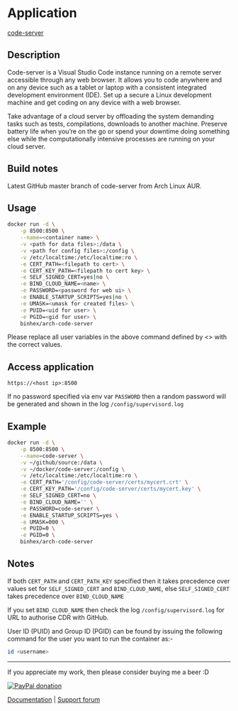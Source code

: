 # Application

[code-server](https://github.com/cdr/code-server)

## Description

Code-server is a Visual Studio Code instance running on a remote server
accessible through any web browser. It allows you to code anywhere and on any
device such as a tablet or laptop with a consistent integrated development
environment (IDE). Set up a secure a Linux development machine and get coding on
any device with a web browser.

Take advantage of a cloud server by offloading the system demanding tasks such
as tests, compilations, downloads to another machine. Preserve battery life when
you’re on the go or spend your downtime doing something else while the
computationally intensive processes are running on your cloud server.

## Build notes

Latest GitHub master branch of code-server from Arch Linux AUR.

## Usage

```bash
docker run -d \
    -p 8500:8500 \
    --name=<container name> \
    -v <path for data files>:/data \
    -v <path for config files>:/config \
    -v /etc/localtime:/etc/localtime:ro \
    -e CERT_PATH=<filepath to cert> \
    -e CERT_KEY_PATH=<filepath to cert key> \
    -e SELF_SIGNED_CERT=yes|no \
    -e BIND_CLOUD_NAME=<name> \
    -e PASSWORD=<password for web ui> \
    -e ENABLE_STARTUP_SCRIPTS=yes|no \
    -e UMASK=<umask for created files> \
    -e PUID=<uid for user> \
    -e PGID=<gid for user> \
    binhex/arch-code-server
```

Please replace all user variables in the above command defined by <> with the
correct values.

## Access application

`https://<host ip>:8500`

If no password specified via env var ```PASSWORD``` then a random password will
be generated and shown in the log ```/config/supervisord.log```

## Example

```bash
docker run -d \
    -p 8500:8500 \
    --name=code-server \
    -v ~/github/source:/data \
    -v ~/docker/code-server:/config \
    -v /etc/localtime:/etc/localtime:ro \
    -e CERT_PATH='/config/code-server/certs/mycert.crt' \
    -e CERT_KEY_PATH='/config/code-server/certs/mycert.key' \
    -e SELF_SIGNED_CERT=no \
    -e BIND_CLOUD_NAME='' \
    -e PASSWORD=code-server \
    -e ENABLE_STARTUP_SCRIPTS=yes \
    -e UMASK=000 \
    -e PUID=0 \
    -e PGID=0 \
    binhex/arch-code-server
```

## Notes

If both ```CERT_PATH``` and ```CERT_PATH_KEY``` specified then it takes
precedence over values set for ```SELF_SIGNED_CERT``` and ```BIND_CLOUD_NAME```,
else ```SELF_SIGNED_CERT``` takes precedence over ```BIND_CLOUD_NAME```

If you set ```BIND_CLOUD_NAME``` then check the log
```/config/supervisord.log``` for URL to authorise CDR with GitHub.

User ID (PUID) and Group ID (PGID) can be found by issuing the following command
for the user you want to run the container as:-

```bash
id <username>
```

___
If you appreciate my work, then please consider buying me a beer  :D

[![PayPal donation](https://www.paypal.com/en_US/i/btn/btn_donate_SM.gif)](https://www.paypal.com/cgi-bin/webscr?cmd=_s-xclick&hosted_button_id=MM5E27UX6AUU4)

[Documentation](https://github.com/binhex/documentation) | [Support forum](https://forums.unraid.net/topic/110282-support-binhex-code-server/)
